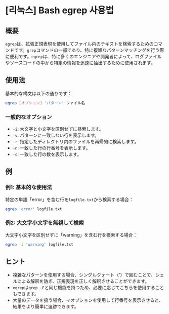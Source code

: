 # [리눅스] Bash egrep 사용법

## 概要
`egrep`は、拡張正規表現を使用してファイル内のテキストを検索するためのコマンドです。`grep`コマンドの一部であり、特に複雑なパターンマッチングを行う際に便利です。`egrep`は、特に多くのエンジニアや開発者によって、ログファイルやソースコードの中から特定の情報を迅速に抽出するために使用されます。

## 使用法
基本的な構文は以下の通りです：

```bash
egrep [オプション] 'パターン' ファイル名
```

### 一般的なオプション
- `-i`: 大文字と小文字を区別せずに検索します。
- `-v`: パターンに一致しない行を表示します。
- `-r`: 指定したディレクトリ内のファイルを再帰的に検索します。
- `-n`: 一致した行の行番号を表示します。
- `-c`: 一致した行の数を表示します。

## 例
### 例1: 基本的な使用法
特定の単語「error」を含む行を`logfile.txt`から検索する場合：

```bash
egrep 'error' logfile.txt
```

### 例2: 大文字小文字を無視して検索
大文字小文字を区別せずに「warning」を含む行を検索する場合：

```bash
egrep -i 'warning' logfile.txt
```

## ヒント
- 複雑なパターンを使用する場合、シングルクォート（'）で囲むことで、シェルによる解釈を防ぎ、正規表現を正しく解釈させることができます。
- `egrep`は`grep -E`と同じ機能を持つため、必要に応じてこちらを使用することもできます。
- 大量のデータを扱う場合、`-n`オプションを使用して行番号を表示させると、結果をより簡単に追跡できます。